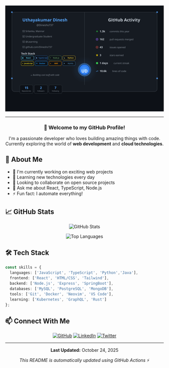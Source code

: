<div align="center">

![Profile Banner](./profile.svg)

</div>

---

<div align="center">

### 👋 Welcome to my GitHub Profile!

I'm a passionate developer who loves building amazing things with code. Currently exploring the world of **web development** and **cloud technologies**.

</div>

## 🚀 About Me

- 🔭 I'm currently working on exciting web projects
- 🌱 Learning new technologies every day
- 👯 Looking to collaborate on open source projects
- 💬 Ask me about React, TypeScript, Node.js
- ⚡ Fun fact: I automate everything!

## 📈 GitHub Stats

<div align="center">

![GitHub Stats](https://github-readme-stats.vercel.app/api?username=Dineshs737&show_icons=true&theme=github_dark&hide_border=true&bg_color=0d1117&title_color=58a6ff&icon_color=58a6ff&text_color=c9d1d9)

![Top Languages](https://github-readme-stats.vercel.app/api/top-langs/?username=Dineshs737&layout=compact&theme=github_dark&hide_border=true&bg_color=0d1117&title_color=58a6ff&text_color=c9d1d9)

</div>

## 🛠️ Tech Stack

```typescript
const skills = {
  languages: ['JavaScript', 'TypeScript', 'Python','Java'],
  frontend: ['React', 'HTML/CSS', 'Tailwind'],
  backend: ['Node.js', 'Express', 'SpringBoot'],
  databases: ['MySQL', 'PostgreSQL', 'MongoDB'],
  tools: ['Git', 'Docker', 'Neovim', 'VS Code'],
  learning: ['Kubernetes', 'GraphQL', 'Rust']
};
```

## 📫 Connect With Me

<div align="center">

[![GitHub](https://img.shields.io/badge/GitHub-Dineshs737-181717?style=for-the-badge&logo=github)](https://github.com/Dineshs737)
[![LinkedIn](https://img.shields.io/badge/LinkedIn-Connect-0A66C2?style=for-the-badge&logo=linkedin)](https://linkedin.com/in/yourprofile)
[![Twitter](https://img.shields.io/badge/Twitter-Follow-1DA1F2?style=for-the-badge&logo=twitter)](https://twitter.com/yourhandle)

</div>

---

<div align="center">

**Last Updated:** October 24, 2025

*This README is automatically updated using GitHub Actions* ⚡

</div>